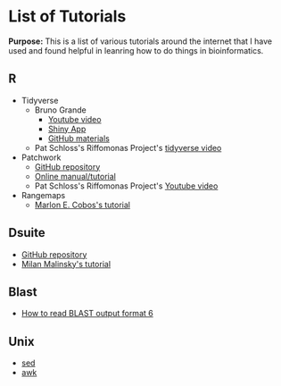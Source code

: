 # List of Tutorials

**Purpose:** This is a list of various tutorials around the internet that I have used and found helpful in leanring how to do things in bioinformatics.

## R
- Tidyverse
  - Bruno Grande
    - [Youtube video](https://youtu.be/Frk5KUBcVds)
    - [Shiny App](https://bgrande.shinyapps.io/2021-01-08-rladies-tunis)
    - [GitHub materials](https://github.com/BrunoGrandePhD/2020-11-14-rladies-workshop/tree/rladies-tunis)
  - Pat Schloss's Riffomonas Project's [tidyverse video](https://youtu.be/tBxGVfvx-Gc)
- Patchwork
  - [GitHub repository](https://github.com/thomasp85/patchwork)
  - [Online manual/tutorial](https://patchwork.data-imaginist.com/index.html)
  - Pat Schloss's Riffomonas Project's [Youtube video](https://youtu.be/2o1YDUKyhu0)
- Rangemaps
  - [Marlon E. Cobos's tutorial](https://github.com/marlonecobos/rangemap)
 
 ## Dsuite
 - [GitHub repository](https://github.com/millanek/Dsuite)
 - [Milan Malinsky's tutorial](https://github.com/millanek/tutorials/tree/master/analysis_of_introgression_with_snp_data)
 
## Blast
- [How to read BLAST output format 6](https://www.metagenomics.wiki/tools/blast/blastn-output-format-6)

## Unix
- [sed](http://www.grymoire.com/Unix/Sed.html#uh-0)
- [awk](http://www.grymoire.com/Unix/Awk.html)
